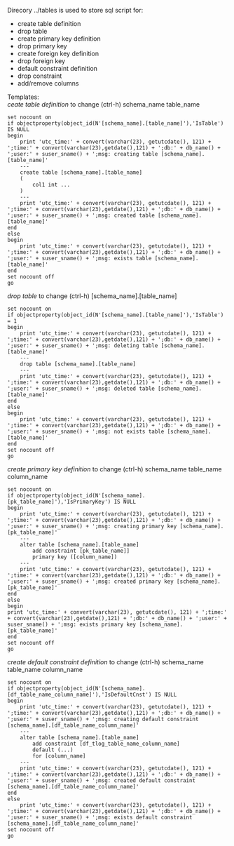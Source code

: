 Direcory  ../tables is used to store sql script for:  
- create table definition  
- drop table  
- create primary key definition  
- drop primary key  
- create foreign key definition  
- drop foreign key  
- default constraint definition  
- drop constraint  
- add/remove columns  

Templates:   
*ceate table definition* 
to change (ctrl-h)
schema_name
table_name
```
set nocount on
if objectproperty(object_id(N'[schema_name].[table_name]'),'IsTable') IS NULL
begin
	print 'utc_time:' + convert(varchar(23), getutcdate(), 121) + ';time:' + convert(varchar(23),getdate(),121) + ';db:' + db_name() + ';user:' + suser_sname() + ';msg: creating table [schema_name].[table_name]'
	---
	create table [schema_name].[table_name]
	(
		col1 int ...
	)
	---
	print 'utc_time:' + convert(varchar(23), getutcdate(), 121) + ';time:' + convert(varchar(23),getdate(),121) + ';db:' + db_name() + ';user:' + suser_sname() + ';msg: created table [schema_name].[table_name]'
end
else
begin
	print 'utc_time:' + convert(varchar(23), getutcdate(), 121) + ';time:' + convert(varchar(23),getdate(),121) + ';db:' + db_name() + ';user:' + suser_sname() + ';msg: exists table [schema_name].[table_name]'
end
set nocount off
go
```
*drop table* 
to change (ctrl-h) 
[schema_name].[table_name] 
```
set nocount on
if objectproperty(object_id(N'[schema_name].[table_name]'),'IsTable') = 1
begin
	print 'utc_time:' + convert(varchar(23), getutcdate(), 121) + ';time:' + convert(varchar(23),getdate(),121) + ';db:' + db_name() + ';user:' + suser_sname() + ';msg: deleting table [schema_name].[table_name]'
	---
	drop table [schema_name].[table_name]
	---
	print 'utc_time:' + convert(varchar(23), getutcdate(), 121) + ';time:' + convert(varchar(23),getdate(),121) + ';db:' + db_name() + ';user:' + suser_sname() + ';msg: deleted table [schema_name].[table_name]'
end
else
begin
	print 'utc_time:' + convert(varchar(23), getutcdate(), 121) + ';time:' + convert(varchar(23),getdate(),121) + ';db:' + db_name() + ';user:' + suser_sname() + ';msg: not exists table [schema_name].[table_name]'
end
set nocount off
go
```
*create primary key definition*
to change (ctrl-h)
schema_name
table_name
column_name
```
set nocount on
if objectproperty(object_id(N'[schema_name].[pk_table_name]'),'IsPrimaryKey') IS NULL
begin
	print 'utc_time:' + convert(varchar(23), getutcdate(), 121) + ';time:' + convert(varchar(23),getdate(),121) + ';db:' + db_name() + ';user:' + suser_sname() + ';msg: creating primary key [schema_name].[pk_table_name]'
	---
	alter table [schema_name].[table_name]
		add constraint [pk_table_name]]
		primary key ([column_name])
	---
	print 'utc_time:' + convert(varchar(23), getutcdate(), 121) + ';time:' + convert(varchar(23),getdate(),121) + ';db:' + db_name() + ';user:' + suser_sname() + ';msg: created primary key [schema_name].[pk_table_name]'
end
else 
begin
print 'utc_time:' + convert(varchar(23), getutcdate(), 121) + ';time:' + convert(varchar(23),getdate(),121) + ';db:' + db_name() + ';user:' + suser_sname() + ';msg: exists primary key [schema_name].[pk_table_name]'
end
set nocount off
go
```

*create default constraint definition*
to change (ctrl-h)
schema_name
table_name
column_name
```
set nocount on
if objectproperty(object_id(N'[schema_name].[df_table_name_column_name]'),'IsDefaultCnst') IS NULL
begin
	print 'utc_time:' + convert(varchar(23), getutcdate(), 121) + ';time:' + convert(varchar(23),getdate(),121) + ';db:' + db_name() + ';user:' + suser_sname() + ';msg: creating default constraint [schema_name].[df_table_name_column_name]'
	---
	alter table [schema_name].[table_name]
		add constraint [df_tlog_table_name_column_name]
		default (...)
		for [column_name]
	---
	print 'utc_time:' + convert(varchar(23), getutcdate(), 121) + ';time:' + convert(varchar(23),getdate(),121) + ';db:' + db_name() + ';user:' + suser_sname() + ';msg: created default constraint [schema_name].[df_table_name_column_name]'
end
else
	print 'utc_time:' + convert(varchar(23), getutcdate(), 121) + ';time:' + convert(varchar(23),getdate(),121) + ';db:' + db_name() + ';user:' + suser_sname() + ';msg: exists default constraint [schema_name].[df_table_name_column_name]'
set nocount off
go
```